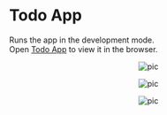 # Todo App 

Runs the app in the development mode.\
Open [Todo App](https://amarchauhan5.github.io/todoapp/) to view it in the browser.




<p align="center">
  <a><img src="https://user-images.githubusercontent.com/63333015/145665164-79cee3a4-9aca-46d2-9b38-7b40bb35c933.png" alt="pic" />  </a>
</p>
<p align="center">
  <a><img src="https://user-images.githubusercontent.com/63333015/145665242-92e68172-6125-46a1-a1b9-4806efb576ed.png" alt="pic" />  </a>
</p>
<p align="center">
  <a><img src="https://user-images.githubusercontent.com/63333015/145665268-8027ec10-922f-44d8-b1bc-cae0baf221bb.png" alt="pic" />  </a>
</p>



